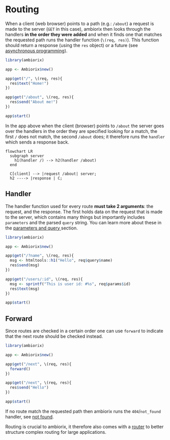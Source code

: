 # Routing

When a client (web browser) points to a path (e.g.: `/about`) a request is made to the server (`GET` in this case), ambiorix then looks through the handlers __in the order they were added__ and when it finds one that matches the requested path runs the handler function (`\(req, res)`). This function should return a response (using the `res` object) or a future (see [asynchronous programming](/guide/async)).

```r
library(ambiorix)

app <- Ambiorix$new()

app$get("/", \(req, res){
  res$text("Home!")
})

app$get("/about", \(req, res){
  res$send("About me!")
})

app$start()
```

In the app above when the client (browser) points to `/about` the server goes over the handlers in the order they are specified looking for a match, the first `/` does not match, the second `/about` does; it therefore runs the `handler` which sends a response back.

```mermaid
flowchart LR
  subgraph server
    h1(handler /) --> h2(handler /about)
  end

  C[client] --> |request /about| server;
  h2 ----> |response | C;
```

## Handler

The handler function used for every route __must take 2 arguments__: the request, and the response. The first holds data on the request that is made to the server, which contains many things but importantly includes `parameters` and the parsed `query` string. You can learn more about these in the [parameters and query ](/guide/params) section.

```r
library(ambiorix)

app <- Ambiorix$new()

app$get("/?name", \(req, res){
  msg <- htmltools::h1("Hello", req$query$name)
  res$send(msg)
})

app$get("/users/:id", \(req, res){
  msg <- sprintf("This is user id: #%s", req$params$id)
  res$text(msg)
})

app$start()
```

## Forward

Since routes are checked in a certain order one can use `forward` to indicate that the next route should be checked instead.

```r
library(ambiorix)

app <- Ambiorix$new()

app$get("/next", \(req, res){
  forward()
})

app$get("/next", \(req, res){
  res$send("Hello")
})

app$start()
```

If no route match the requested path then ambiorix runs the `404`/`not_found` handler, see [not found](guide/not-found). 

Routing is crucial to ambiorix, it therefore also comes with a [router](guide/router) to better structure complex routing for large applications.
